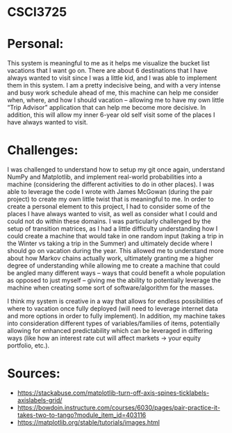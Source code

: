 # CSCI3725

# Personal:

This system is meaningful to me as it helps me visualize the bucket list vacations that I want go on. There are about 6 destinations that I have always wanted to visit
since I was a little kid, and I was able to implement them in this system. I am a pretty indecisive being, and with a very intense and busy work schedule ahead of me, this
machine can help me consider when, where, and how I should vacation – allowing me to have my own little “Trip Advisor” application that can help me become more decisive.
In addition, this will allow my inner 6-year old self visit some of the places I have always wanted to visit.

# Challenges:

I was challenged to understand how to setup my git once again, understand NumPy and Matplotlib, and implement real-world probabilities into a machine (considering the
different activities to do in other places). I was able to leverage the code I wrote with James McGowan (during the pair project) to create my own little twist that is
meaningful to me. In order to create a personal element to this project, I had to consider some of the places I have always wanted to visit, as well as consider what I
could and could not do within these domains. I was particularly challenged by the setup of transition matrices, as I had a little difficulty understanding how I could
create a machine that would take in one random input (taking a trip in the Winter vs taking a trip in the Summer) and ultimately decide where I should go on vacation during
the year. This allowed me to understand more about how Markov chains actually work, ultimately granting me a higher degree of understanding while allowing me to create a
machine that could be angled many different ways – ways that could benefit a whole population as opposed to just myself – giving me the ability to potentially leverage the
machine when creating some sort of software/algorithm for the masses.

I think my system is creative in a way that allows for endless possibilities of where to vacation once fully deployed (will need to leverage internet data and more options
in order to fully implement). In addition, my machine takes into consideration different types of variables/families of items, potentially allowing for enhanced
predictability which can be leveraged in differing ways (like how an interest rate cut will affect markets -> your equity portfolio, etc.).

# Sources:

- https://stackabuse.com/matplotlib-turn-off-axis-spines-ticklabels-axislabels-grid/
- https://bowdoin.instructure.com/courses/6030/pages/pair-practice-it-takes-two-to-tango?module_item_id=403116
- https://matplotlib.org/stable/tutorials/images.html
